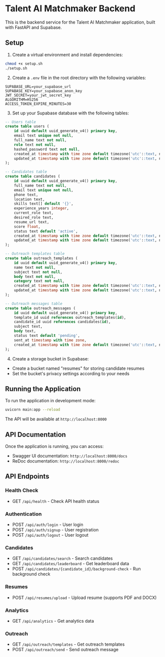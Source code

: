 # Talent AI Matchmaker Backend

This is the backend service for the Talent AI Matchmaker application, built with FastAPI and Supabase.

## Setup

1. Create a virtual environment and install dependencies:
```bash
chmod +x setup.sh
./setup.sh
```

2. Create a `.env` file in the root directory with the following variables:
```
SUPABASE_URL=your_supabase_url
SUPABASE_KEY=your_supabase_anon_key
JWT_SECRET=your_jwt_secret_key
ALGORITHM=HS256
ACCESS_TOKEN_EXPIRE_MINUTES=30
```

3. Set up your Supabase database with the following tables:

```sql
-- Users table
create table users (
    id uuid default uuid_generate_v4() primary key,
    email text unique not null,
    full_name text not null,
    role text not null,
    hashed_password text not null,
    created_at timestamp with time zone default timezone('utc'::text, now()) not null,
    updated_at timestamp with time zone default timezone('utc'::text, now()) not null
);

-- Candidates table
create table candidates (
    id uuid default uuid_generate_v4() primary key,
    full_name text not null,
    email text unique not null,
    phone text,
    location text,
    skills text[] default '{}',
    experience_years integer,
    current_role text,
    desired_role text,
    resume_url text,
    score float,
    status text default 'active',
    created_at timestamp with time zone default timezone('utc'::text, now()) not null,
    updated_at timestamp with time zone default timezone('utc'::text, now()) not null
);

-- Outreach templates table
create table outreach_templates (
    id uuid default uuid_generate_v4() primary key,
    name text not null,
    subject text not null,
    body text not null,
    category text not null,
    created_at timestamp with time zone default timezone('utc'::text, now()) not null,
    updated_at timestamp with time zone default timezone('utc'::text, now()) not null
);

-- Outreach messages table
create table outreach_messages (
    id uuid default uuid_generate_v4() primary key,
    template_id uuid references outreach_templates(id),
    candidate_id uuid references candidates(id),
    subject text,
    body text,
    status text default 'pending',
    sent_at timestamp with time zone,
    created_at timestamp with time zone default timezone('utc'::text, now()) not null
);
```

4. Create a storage bucket in Supabase:
- Create a bucket named "resumes" for storing candidate resumes
- Set the bucket's privacy settings according to your needs

## Running the Application

To run the application in development mode:

```bash
uvicorn main:app --reload
```

The API will be available at `http://localhost:8000`

## API Documentation

Once the application is running, you can access:
- Swagger UI documentation: `http://localhost:8000/docs`
- ReDoc documentation: `http://localhost:8000/redoc`

## API Endpoints

### Health Check
- GET `/api/health` - Check API health status

### Authentication
- POST `/api/auth/login` - User login
- POST `/api/auth/signup` - User registration
- POST `/api/auth/logout` - User logout

### Candidates
- GET `/api/candidates/search` - Search candidates
- GET `/api/candidates/leaderboard` - Get leaderboard data
- POST `/api/candidates/{candidate_id}/background-check` - Run background check

### Resumes
- POST `/api/resumes/upload` - Upload resume (supports PDF and DOCX)

### Analytics
- GET `/api/analytics` - Get analytics data

### Outreach
- GET `/api/outreach/templates` - Get outreach templates
- POST `/api/outreach/send` - Send outreach message 